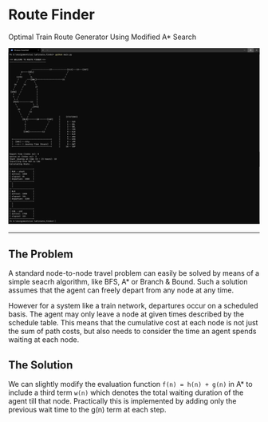 # Route Finder

Optimal Train Route Generator Using Modified A* Search

![Demo](./docs/demo.png)

***

## The Problem

A standard node-to-node travel problem can easily be solved by means of a simple seacrh algorithm, like BFS, A* or Branch & Bound. Such a solution assumes that the agent can freely depart from any node at any time.

However for a system like a train network, departures occur on a scheduled basis. The agent may only leave a node at given times described by the schedule table. This means that the cumulative cost at each node is not just the sum of path costs, but also needs to consider the time an agent spends waiting at each node.

## The Solution

We can slightly modify the evaluation function `f(n) = h(n) + g(n)` in A* to include a third term `w(n)` which denotes the total waiting duration of the agent till that node. Practically this is implemented by adding only the previous wait time to the g(n) term at each step.